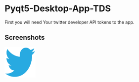 # Pyqt5-Desktop-App-TDS

First you will need Your twitter developer API tokens to the app.


## Screenshots
<img src="res/twitter.png" align="left" height="100" width="100" >


  
